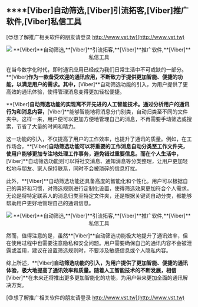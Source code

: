 ## ****[Viber]**自动筛选,**[Viber]**引流拓客,**[Viber]**推广软件,**[Viber]**私信工具**

[😍想了解推广相关软件的朋友请登录 http://www.vst.tw](http://www.vst.tw)

 <center><img src="https://vst.tw/MP4/tuiguang/png/8.png" alt="**[Viber]**自动筛选,**[Viber]**引流拓客,**[Viber]**推广软件,**[Viber]**私信工具"></center>

在当今数字化时代，即时通讯应用已经成为我们日常生活中不可或缺的一部分。**[Viber]**作为一款备受欢迎的通讯应用，不断致力于提供更加智能、便捷的功能，以满足用户的需求。其中，**[Viber]**自动筛选功能的引入，为用户提供了更高效的通讯体验，使得管理消息变得更加轻松便捷。

**[Viber]**自动筛选功能的实现离不开先进的人工智能技术。通过分析用户的通讯行为和消息内容，**[Viber]**能够智能地将消息分门别类，自动归类至不同的文件夹中。这样一来，用户便可以更加方便地管理自己的消息，不再需要手动筛选或搜索，节省了大量的时间和精力。

这一功能的引入，不仅提高了用户的工作效率，也提升了通讯的质量。例如，在工作场合，**[Viber]**自动筛选功能可以将重要的工作消息自动分类至工作文件夹，使用户能够更加专注地处理工作事务，避免错过重要信息。而在个人生活中，**[Viber]**自动筛选功能则可以将社交消息、通知消息等分类整理，让用户更加轻松地与朋友、家人保持联系，同时不会被琐碎的信息打扰。

此外，**[Viber]**自动筛选功能还具备高度的智能化和个性化。用户可以根据自己的喜好和习惯，对筛选规则进行定制化设置，使得筛选效果更加符合个人需求。无论是将特定联系人的消息归类至特定文件夹，还是根据关键词自动分类，都能够帮助用户更好地管理自己的通讯信息。

 <center><img src="https://vst.tw/MP4/tuiguang/png/1.png" alt="**[Viber]**自动筛选,**[Viber]**引流拓客,**[Viber]**推广软件,**[Viber]**私信工具"></center>

然而，值得注意的是，虽然**[Viber]**自动筛选功能极大地提升了通讯效率，但在使用过程中也需要注意隐私和安全问题。用户需要确保自己的通讯内容不会被泄露或滥用，建议在设置筛选规则时，不要涉及敏感信息或个人隐私内容。

综上所述，**[Viber]**自动筛选功能的引入，为用户提供了更加智能、便捷的通讯体验，极大地提高了通讯效率和质量。随着人工智能技术的不断发展，相信**[Viber]**在未来还将推出更多更加智能化的功能，为用户带来更加全面的通讯解决方案。

[😍想了解推广相关软件的朋友请登录 http://www.vst.tw](http://www.vst.tw)



